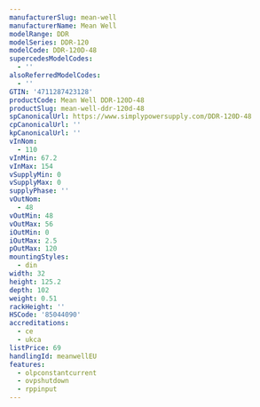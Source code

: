 ```yaml
---
manufacturerSlug: mean-well
manufacturerName: Mean Well
modelRange: DDR
modelSeries: DDR-120
modelCode: DDR-120D-48
supercedesModelCodes:
  - ''
alsoReferredModelCodes:
  - ''
GTIN: '4711287423128'
productCode: Mean Well DDR-120D-48
productSlug: mean-well-ddr-120d-48
spCanonicalUrl: https://www.simplypowersupply.com/DDR-120D-48
cpCanonicalUrl: ''
kpCanonicalUrl: ''
vInNom:
  - 110
vInMin: 67.2
vInMax: 154
vSupplyMin: 0
vSupplyMax: 0
supplyPhase: ''
vOutNom:
  - 48
vOutMin: 48
vOutMax: 56
iOutMin: 0
iOutMax: 2.5
pOutMax: 120
mountingStyles:
  - din
width: 32
height: 125.2
depth: 102
weight: 0.51
rackHeight: ''
HSCode: '85044090'
accreditations:
  - ce
  - ukca
listPrice: 69
handlingId: meanwellEU
features:
  - olpconstantcurrent
  - ovpshutdown
  - rppinput
---
```

